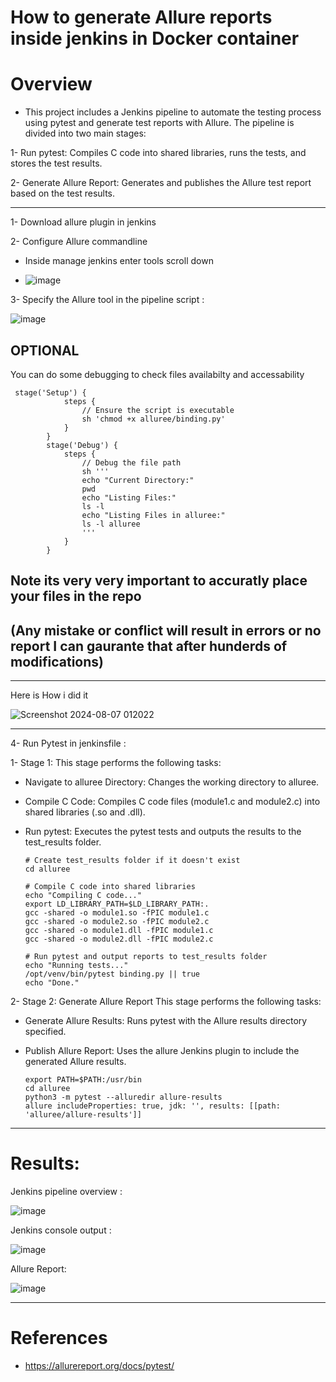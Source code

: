# How to generate Allure reports inside jenkins in Docker container

# Overview
- This project includes a Jenkins pipeline to automate the testing process using pytest and generate test reports with Allure. The pipeline is divided into two main stages:

1- Run pytest: Compiles C code into shared libraries, runs the tests, and stores the test results.


2- Generate Allure Report: Generates and publishes the Allure test report based on the test results.


---------------------------------------------------------------------------------------------



1- Download allure plugin in jenkins

2- Configure Allure commandline 
- Inside manage jenkins enter tools scroll down


- ![image](https://github.com/user-attachments/assets/08dcf7a3-a14e-46f7-a9bf-630d03da1ff2)


3- Specify the Allure tool in the pipeline script :


![image](https://github.com/user-attachments/assets/32212cc9-a975-4f32-87c4-3cdb5468dbba)


## OPTIONAL

You can do some debugging to check files availabilty and accessability

     stage('Setup') {
                steps {
                    // Ensure the script is executable
                    sh 'chmod +x alluree/binding.py'
                }
            }
            stage('Debug') {
                steps {
                    // Debug the file path
                    sh '''
                    echo "Current Directory:"
                    pwd
                    echo "Listing Files:"
                    ls -l
                    echo "Listing Files in alluree:"
                    ls -l alluree
                    '''
                }
            }

## Note its very very important to accuratly place your files in the repo  



## (Any mistake or conflict will result in errors or no report I can gaurante that after hunderds of modifications) 



----------------------------------------------------------------------------------------------



Here is How i did it 

![Screenshot 2024-08-07 012022](https://github.com/user-attachments/assets/a432e93c-1509-4a8f-b853-44bff35046c3)



----------------------------------------------------------------------------------------------------------



4- Run Pytest in jenkinsfile :


1- Stage 1:  This stage performs the following tasks:

- Navigate to alluree Directory: Changes the working directory to alluree.
- Compile C Code: Compiles C code files (module1.c and module2.c) into shared libraries (.so and .dll).
- Run pytest: Executes the pytest tests and outputs the results to the test_results folder.


      
      # Create test_results folder if it doesn't exist
      cd alluree
      
      # Compile C code into shared libraries
      echo "Compiling C code..."
      export LD_LIBRARY_PATH=$LD_LIBRARY_PATH:.
      gcc -shared -o module1.so -fPIC module1.c
      gcc -shared -o module2.so -fPIC module2.c
      gcc -shared -o module1.dll -fPIC module1.c
      gcc -shared -o module2.dll -fPIC module2.c
      
      # Run pytest and output reports to test_results folder
      echo "Running tests..."
      /opt/venv/bin/pytest binding.py || true
      echo "Done."




2-  Stage 2: Generate Allure Report
This stage performs the following tasks:

- Generate Allure Results: Runs pytest with the Allure results directory specified.
- Publish Allure Report: Uses the allure Jenkins plugin to include the generated Allure results.

      export PATH=$PATH:/usr/bin 
      cd alluree
      python3 -m pytest --alluredir allure-results
      allure includeProperties: true, jdk: '', results: [[path: 'alluree/allure-results']]



----------------------------------------------------------------------------------------------------




# Results:


Jenkins pipeline overview :


![image](https://github.com/user-attachments/assets/fcb53bd6-4671-4441-b378-cb7074ea3de3)



Jenkins console output :

![image](https://github.com/user-attachments/assets/8fd86bb3-9290-42c0-82e3-44ae6ac33cb3)


Allure Report:


![image](https://github.com/user-attachments/assets/2ebb10a4-691f-41dc-bbb1-b4985a1faedf)




--------------------------------------------------------------------------

# References


- https://allurereport.org/docs/pytest/


